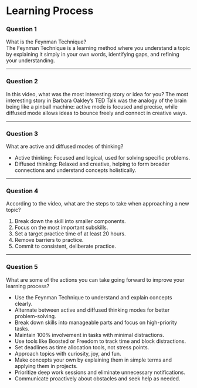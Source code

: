 # Learning Process

### Question 1  
What is the Feynman Technique?  
The Feynman Technique is a learning method where you understand a topic by explaining it simply in your own words, identifying gaps, and refining your understanding.

---

### Question 2  
In this video, what was the most interesting story or idea for you? 
The most interesting story in Barbara Oakley’s TED Talk was the analogy of the brain being like a pinball machine: active mode is focused and precise, while diffused mode allows ideas to bounce freely and connect in creative ways.

---

### Question 3  
What are active and diffused modes of thinking?
- Active thinking: Focused and logical, used for solving specific problems.  
- Diffused thinking: Relaxed and creative, helping to form broader connections and understand concepts holistically.

---

### Question 4  
According to the video, what are the steps to take when approaching a new topic?
1. Break down the skill into smaller components.  
2. Focus on the most important subskills.  
3. Set a target practice time of at least 20 hours.  
4. Remove barriers to practice.  
5. Commit to consistent, deliberate practice.

---

### Question 5  
What are some of the actions you can take going forward to improve your learning process?
- Use the Feynman Technique to understand and explain concepts clearly.  
- Alternate between active and diffused thinking modes for better problem-solving.  
- Break down skills into manageable parts and focus on high-priority tasks.  
- Maintain 100% involvement in tasks with minimal distractions.  
- Use tools like Boosted or Freedom to track time and block distractions.  
- Set deadlines as time allocation tools, not stress points.  
- Approach topics with curiosity, joy, and fun.  
- Make concepts your own by explaining them in simple terms and applying them in projects.  
- Prioritize deep work sessions and eliminate unnecessary notifications.  
- Communicate proactively about obstacles and seek help as needed.

